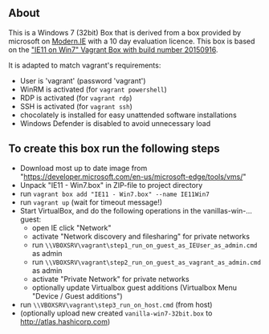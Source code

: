 About
-----

This is a Windows 7 (32bit) Box that is derived from a box provided by
microsoft on [Modern.IE](https://developer.microsoft.com/en-us/microsoft-edge/tools/vms/windows) with a 10 day evaluation licence.
This box is based on the ["IE11 on Win7" Vagrant Box with build number 20150916](https://az792536.vo.msecnd.net/vms/VMBuild_20150916/Vagrant/IE11/IE11.Win7.Vagrant.zip).

It is adapted to match vagrant's requirements:

 * User is 'vagrant' (password 'vagrant')
 * WinRM is activated (for ``vagrant powershell``)
 * RDP is activated (for ``vagrant rdp``)
 * SSH is activated (for ``vagrant ssh``)
 * chocolately is installed for easy unattended software installations
 * Windows Defender is disabled to avoid unnecessary load



To create this box run the following steps
---------------------------------------------------------------------------------

* Download most up to date image from "https://developer.microsoft.com/en-us/microsoft-edge/tools/vms/"
* Unpack "IE11 - Win7.box" in ZIP-file to project directory
* run ``vagrant box add "IE11 - Win7.box" --name IE11Win7``
* run ``vagrant up`` (wait for timeout message!)
* Start VirtualBox, and do the following operations in the vanillas-win-... guest:
  * open IE click "Network"
  * activate "Network discovery and filesharing" for private networks
  * run ``\\VBOXSRV\vagrant\step1_run_on_guest_as_IEUser_as_admin.cmd`` as admin
  * run ``\\VBOXSRV\vagrant\step2_run_on_guest_as_vagrant_as_admin.cmd`` as admin
  * activate "Private Network" for private networks
  * optionally update Virtualbox guest additions (Virtualbox Menu "Device / Guest additions")
* run ``\\VBOXSRV\vagrant\step3_run_on_host.cmd`` (from host)
* (optionally upload new created ``vanilla-win7-32bit.box`` to http://atlas.hashicorp.com)
